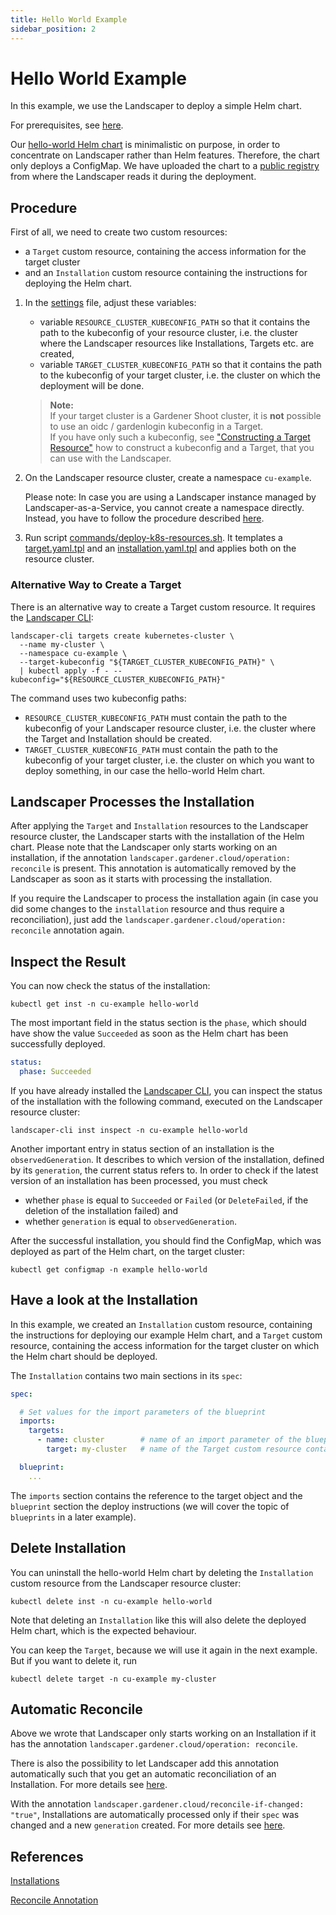 ```yaml
---
title: Hello World Example
sidebar_position: 2
---
```


# Hello World Example

In this example, we use the Landscaper to deploy a simple Helm chart.

For prerequisites, see [here](../README.md).

Our [hello-world Helm chart](https://github.com/gardener/landscaper/tree/master/docs/guided-tour/hello-world/chart/hello-world) 
is minimalistic on purpose, in order to concentrate on Landscaper rather than Helm features. Therefore, the chart only 
deploys a ConfigMap. We have uploaded the chart to a [public registry](https://eu.gcr.io/gardener-project/landscaper/examples/charts/hello-world:1.0.0) 
from where the Landscaper reads it during the deployment.

## Procedure

First of all, we need to create two custom resources:
- a `Target` custom resource, containing the access information for the target cluster
- and an `Installation` custom resource containing the instructions for deploying the Helm chart.

1. In the [settings](https://github.com/gardener/landscaper/blob/master/docs/guided-tour/hello-world/commands/settings) file, adjust these variables:
    - variable `RESOURCE_CLUSTER_KUBECONFIG_PATH` so that it contains the path to the kubeconfig of your resource cluster,
      i.e. the cluster where the Landscaper resources like Installations, Targets etc. are created,
    - variable `TARGET_CLUSTER_KUBECONFIG_PATH` so that it contains the path to the kubeconfig of your target cluster,
      i.e. the cluster on which the deployment will be done.

   > **Note:**  
   > If your target cluster is a Gardener Shoot cluster, it is **not** possible to use an oidc / gardenlogin kubeconfig in a Target.  
   > If you have only such a kubeconfig, see 
   > ["Constructing a Target Resource"](https://github.com/gardener/landscaper/blob/master/docs/guided-tour//targets/README.md)
   > how to construct a kubeconfig and a Target, that you can use with the Landscaper.

2. On the Landscaper resource cluster, create a namespace `cu-example`.

   Please note: In case you are using a Landscaper instance managed by Landscaper-as-a-Service, you cannot
   create a namespace directly. Instead, you have to follow the procedure described 
   [here](https://github.com/gardener/landscaper-service/blob/main/docs/usage/Namespaceregistration.md).

3. Run script [commands/deploy-k8s-resources.sh](commands/deploy-k8s-resources.sh). 
It templates a [target.yaml.tpl](installation/target.yaml.tpl) and an [installation.yaml.tpl](installation/installation.yaml.tpl)
and applies both on the resource cluster.

### Alternative Way to Create a Target

There is an alternative way to create a Target custom resource. It requires the [Landscaper CLI](https://github.com/gardener/landscapercli):

```shell
landscaper-cli targets create kubernetes-cluster \
  --name my-cluster \
  --namespace cu-example \
  --target-kubeconfig "${TARGET_CLUSTER_KUBECONFIG_PATH}" \
  | kubectl apply -f - --kubeconfig="${RESOURCE_CLUSTER_KUBECONFIG_PATH}"
```

The command uses two kubeconfig paths:
- `RESOURCE_CLUSTER_KUBECONFIG_PATH` must contain the path to the kubeconfig of your Landscaper resource cluster,
  i.e. the cluster where the Target and Installation should be created.
- `TARGET_CLUSTER_KUBECONFIG_PATH` must contain the path to the kubeconfig of your target cluster, i.e. the cluster
  on which you want to deploy something, in our case the hello-world Helm chart.

## Landscaper Processes the Installation

After applying the `Target` and `Installation` resources to the Landscaper resource cluster, the Landscaper starts with 
the installation of the Helm chart. Please note that the Landscaper only starts working on an installation, if the 
annotation `landscaper.gardener.cloud/operation: reconcile` is present. This annotation is automatically removed by the 
Landscaper as soon as it starts with processing the installation.

If you require the Landscaper to process the installation again (in case you did some changes to the `installation` 
resource and thus require a reconciliation), just add the `landscaper.gardener.cloud/operation: reconcile` annotation again.

## Inspect the Result

You can now check the status of the installation:

```shell
kubectl get inst -n cu-example hello-world
```

The most important field in the status section is the `phase`, which should have show the value `Succeeded` as soon as 
the Helm chart has been successfully deployed.

```yaml
status:
  phase: Succeeded
```

If you have already installed the [Landscaper CLI](https://github.com/gardener/landscapercli), 
you can inspect the status of the installation with the following command, executed on the Landscaper resource cluster:

```shell
landscaper-cli inst inspect -n cu-example hello-world
```

Another important entry in status section of an installation is the `observedGeneration`. It describes to which version 
of the installation, defined by its `generation`, the current status refers to. In order to check if the latest version 
of an installation has been processed, you must check
- whether `phase` is equal to `Succeeded` or `Failed` (or `DeleteFailed`, if the deletion of the installation failed) and
-  whether `generation` is equal to `observedGeneration`.

After the successful installation, you should find the ConfigMap, which was deployed as part of the Helm chart, on the 
target cluster:

```shell
kubectl get configmap -n example hello-world
```

## Have a look at the Installation

In this example, we created an `Installation` custom resource, containing the instructions for deploying our example 
Helm chart, and a `Target` custom resource, containing the access information for the target cluster on which the 
Helm chart should be deployed. 

The `Installation` contains two main sections in its `spec`:

```yaml
spec:

  # Set values for the import parameters of the blueprint
  imports:
    targets:
      - name: cluster        # name of an import parameter of the blueprint
        target: my-cluster   # name of the Target custom resource containing the kubeconfig of the target cluster

  blueprint:
    ...
```

The `imports` section contains the reference to the target object and the `blueprint` section the deploy instructions 
(we will cover the topic of `blueprints` in a later example).


## Delete Installation

You can uninstall the hello-world Helm chart by deleting the `Installation` custom resource from the Landscaper resource cluster:

```shell
kubectl delete inst -n cu-example hello-world
```

Note that deleting an `Installation` like this will also delete the deployed Helm chart, which is the expected behaviour. 

You can keep the `Target`, because we will use it again in the next example. But if you want to delete it, run

```shell
kubectl delete target -n cu-example my-cluster
```

## Automatic Reconcile

Above we wrote that Landscaper only starts working on an Installation if it has the annotation
`landscaper.gardener.cloud/operation: reconcile`. 

There is also the possibility to let Landscaper add this annotation automatically such that you get an automatic 
reconciliation of an Installation. For more details see 
[here](../../usage/Installations.md#automatic-reconciliationprocessing-of-installations).

With the annotation `landscaper.gardener.cloud/reconcile-if-changed: "true"`, Installations are automatically processed
only if their `spec` was changed and a new `generation` created. For more details see
[here](../../usage/Installations.md#automatic-reconciliationprocessing-of-installations-if-spec-was-changed).

## References

[Installations](../../usage/Installations.md)

[Reconcile Annotation](../../usage/Annotations.md#reconcile-annotation)
